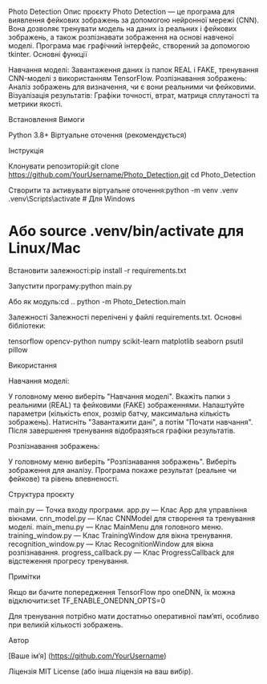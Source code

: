 Photo Detection
Опис проєкту
Photo Detection — це програма для виявлення фейкових зображень за допомогою нейронної мережі (CNN). Вона дозволяє тренувати модель на даних із реальних і фейкових зображень, а також розпізнавати зображення на основі навченої моделі. Програма має графічний інтерфейс, створений за допомогою tkinter.
Основні функції

Навчання моделі: Завантаження даних із папок REAL і FAKE, тренування CNN-моделі з використанням TensorFlow.
Розпізнавання зображень: Аналіз зображень для визначення, чи є вони реальними чи фейковими.
Візуалізація результатів: Графіки точності, втрат, матриця сплутаності та метрики якості.

Встановлення
Вимоги

Python 3.8+
Віртуальне оточення (рекомендується)

Інструкція

Клонувати репозиторій:git clone https://github.com/YourUsername/Photo_Detection.git
cd Photo_Detection


Створити та активувати віртуальне оточення:python -m venv .venv
.venv\Scripts\activate  # Для Windows
# Або source .venv/bin/activate для Linux/Mac


Встановити залежності:pip install -r requirements.txt


Запустити програму:python main.py

Або як модуль:cd ..
python -m Photo_Detection.main



Залежності
Залежності перелічені у файлі requirements.txt. Основні бібліотеки:

tensorflow
opencv-python
numpy
scikit-learn
matplotlib
seaborn
psutil
pillow

Використання

Навчання моделі:

У головному меню виберіть "Навчання моделі".
Вкажіть папки з реальними (REAL) та фейковими (FAKE) зображеннями.
Налаштуйте параметри (кількість епох, розмір батчу, максимальна кількість зображень).
Натисніть "Завантажити дані", а потім "Почати навчання".
Після завершення тренування відобразяться графіки результатів.


Розпізнавання зображень:

У головному меню виберіть "Розпізнавання зображень".
Виберіть зображення для аналізу.
Програма покаже результат (реальне чи фейкове) та рівень впевненості.



Структура проєкту

main.py — Точка входу програми.
app.py — Клас App для управління вікнами.
cnn_model.py — Клас CNNModel для створення та тренування моделі.
main_menu.py — Клас MainMenu для головного меню.
training_window.py — Клас TrainingWindow для вікна тренування.
recognition_window.py — Клас RecognitionWindow для вікна розпізнавання.
progress_callback.py — Клас ProgressCallback для відстеження прогресу тренування.

Примітки

Якщо ви бачите попередження TensorFlow про oneDNN, їх можна відключити:set TF_ENABLE_ONEDNN_OPTS=0


Для тренування потрібно мати достатньо оперативної пам’яті, особливо при великій кількості зображень.

Автор

[Ваше ім’я] (https://github.com/YourUsername)

Ліцензія
MIT License (або інша ліцензія на ваш вибір).
